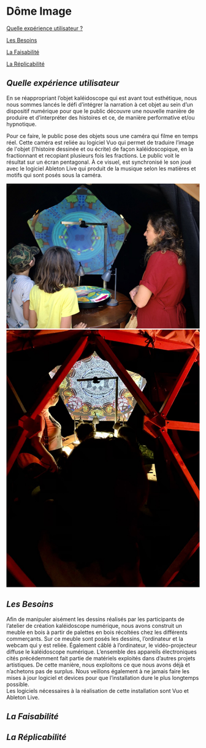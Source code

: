 # **Dôme Image**

[Quelle expérience utilisateur ?](#quelle-expérience-utilisateur)

[Les Besoins](#les-besoins)

[La Faisabilité](#la-faisabilité)

[La Réplicabilité](#la-réplicabilité)

## ***Quelle expérience utilisateur***

En se réappropriant l’objet kaléidoscope qui est avant tout esthétique, nous nous sommes lancés le défi d’intégrer la narration à cet objet  au sein d’un dispositif numérique pour que le public découvre une nouvelle manière de produire et d’interpréter des histoires et ce, de manière performative et/ou hypnotique.

Pour ce faire, le public pose des objets sous une caméra qui filme en temps réel. Cette caméra est reliée au logiciel Vuo qui permet de traduire l’image de l'objet (l’histoire dessinée et ou écrite) de façon kaléidoscopique, en la fractionnant et recopiant plusieurs fois les fractions. Le public voit le résultat sur un écran pentagonal.  À ce visuel, est synchronisé le son joué avec le logiciel Ableton Live qui produit de la musique selon les matières et motifs qui sont posés sous la caméra.    

![img](../img/kaleido.jpeg)
![img](../img/kaleido%203.jpeg)

## ***Les Besoins***

Afin de manipuler aisément les dessins réalisés par les participants de l’atelier de création kaléidoscope numérique, nous avons construit un meuble en bois à partir de palettes en bois récoltées chez les différents commerçants. Sur ce meuble sont posés les dessins, l’ordinateur et la webcam qui y est reliée. Également câblé à l’ordinateur, le vidéo-projecteur diffuse le kaléidoscope numérique. L’ensemble des appareils électroniques cités précédemment fait partie de matériels exploités dans d’autres projets artistiques. De cette manière, nous exploitons ce que nous avons déjà et n’achetons pas de surplus. Nous veillons également à ne jamais faire les mises à jour logiciel et devices pour que l’installation dure le plus longtemps possible.  
Les logiciels nécessaires à la réalisation de cette installation sont Vuo et Ableton Live. 

## ***La Faisabilité***

## ***La Réplicabilité***
